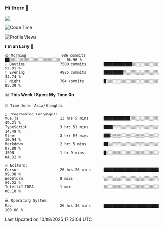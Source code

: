 ### Hi there 👋

<!--
**JJAYCHEN1e/jjaychen1e** is a ✨ _special_ ✨ repository because its `README.md` (this file) appears on your GitHub profile.

Here are some ideas to get you started:

- 🔭 I’m currently working on ...
- 🌱 I’m currently learning ...
- 👯 I’m looking to collaborate on ...
- 🤔 I’m looking for help with ...
- 💬 Ask me about ...
- 📫 How to reach me: ...
- 😄 Pronouns: ...
- ⚡ Fun fact: ...
-->

[![](https://github-readme-stats.vercel.app/api?username=jjaychen1e&show_icons=true)](https://github.com/jjaychen1e/github-readme-stats?count_private=true)

<!--START_SECTION:waka-->
![Code Time](http://img.shields.io/badge/Code%20Time-2%2C232%20hrs-blue)

![Profile Views](http://img.shields.io/badge/Profile%20Views-0-blue)

**I'm an Early 🐤** 

```text
🌞 Morning                986 commits         ██░░░░░░░░░░░░░░░░░░░░░░░   06.96 % 
🌆 Daytime                7500 commits        █████████████░░░░░░░░░░░░   52.91 % 
🌃 Evening                4925 commits        █████████░░░░░░░░░░░░░░░░   34.74 % 
🌙 Night                  764 commits         █░░░░░░░░░░░░░░░░░░░░░░░░   05.39 % 
```


📊 **This Week I Spent My Time On** 

```text
🕑︎ Time Zone: Asia/Shanghai

💬 Programming Languages: 
Vue.js                   13 hrs 5 mins       ████████████░░░░░░░░░░░░░   49.21 % 
TypeScript               3 hrs 51 mins       ████░░░░░░░░░░░░░░░░░░░░░   14.49 % 
Other                    2 hrs 54 mins       ███░░░░░░░░░░░░░░░░░░░░░░   10.94 % 
Markdown                 2 hrs 5 mins        ██░░░░░░░░░░░░░░░░░░░░░░░   07.88 % 
JSON                     1 hr 9 mins         █░░░░░░░░░░░░░░░░░░░░░░░░   04.32 % 

🔥 Editors: 
Cursor                   26 hrs 26 mins      █████████████████████████   99.38 % 
WebStorm                 8 mins              ░░░░░░░░░░░░░░░░░░░░░░░░░   00.52 % 
IntelliJ IDEA            1 min               ░░░░░░░░░░░░░░░░░░░░░░░░░   00.10 % 

💻 Operating System: 
Mac                      26 hrs 36 mins      █████████████████████████   100.00 % 
```


 Last Updated on 10/08/2025 17:23:04 UTC
<!--END_SECTION:waka-->
